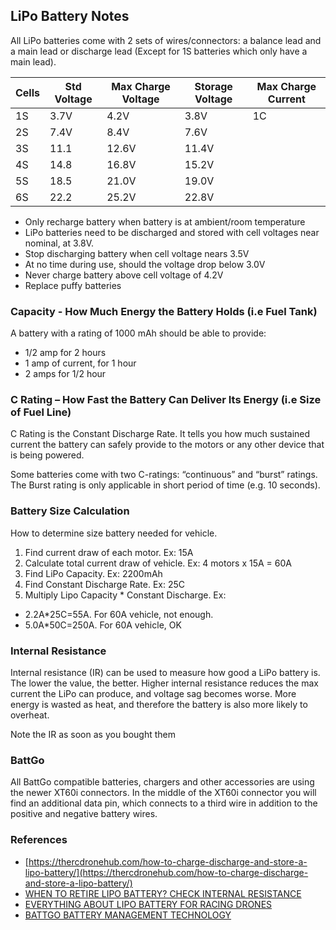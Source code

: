 
## LiPo Battery Notes

All LiPo batteries come with 2 sets of wires/connectors: a balance lead and a main lead or discharge lead (Except for 1S batteries which only have a main lead).

| Cells | Std Voltage | Max Charge Voltage | Storage Voltage | Max Charge Current |
| - | - | - | - | - |
| 1S | 3.7V | 4.2V | 3.8V | 1C |
| 2S | 7.4V | 8.4V | 7.6V | |
| 3S | 11.1 | 12.6V | 11.4V | |
| 4S | 14.8 | 16.8V | 15.2V | |
| 5S | 18.5 | 21.0V | 19.0V | |
| 6S | 22.2 | 25.2V | 22.8V | |  

- Only recharge battery when battery is at ambient/room temperature
- LiPo batteries need to be discharged and stored with cell voltages near nominal, at 3.8V.
- Stop discharging battery when cell voltage nears 3.5V
- At no time during use, should the voltage drop below 3.0V
- Never charge battery above cell voltage of 4.2V
- Replace puffy batteries

### Capacity - How Much Energy the Battery Holds (i.e Fuel Tank)

A battery with a rating of 1000 mAh should be able to provide:

- 1/2 amp for 2 hours
- 1 amp of current, for 1 hour
- 2 amps for 1/2 hour

### C Rating – How Fast the Battery Can Deliver Its Energy (i.e Size of Fuel Line)

C Rating is the Constant Discharge Rate. It tells you how much sustained current the battery can safely provide to the motors or any other device that is being powered.

Some batteries come with two C-ratings: “continuous” and “burst” ratings. The Burst rating is only applicable in short period of time (e.g. 10 seconds).

### Battery Size Calculation

How to determine size battery needed for vehicle.  

1. Find current draw of each motor.  Ex: 15A
2. Calculate total current draw of vehicle.  Ex: 4 motors x 15A = 60A
3. Find LiPo Capacity.  Ex: 2200mAh
4. Find Constant Discharge Rate.  Ex: 25C
5. Multiply Lipo Capacity * Constant Discharge.  Ex: 
  - 2.2A*25C=55A.  For 60A vehicle, not enough.
  - 5.0A*50C=250A.  For 60A vehicle, OK

### Internal Resistance

Internal resistance (IR) can be used to measure how good a LiPo battery is. The lower the value, the better. Higher internal resistance reduces the max current the LiPo can produce, and voltage sag becomes worse. More energy is wasted as heat, and therefore the battery is also more likely to overheat.  

Note the IR as soon as you bought them

### BattGo

All BattGo compatible batteries, chargers and other accessories are using the newer XT60i connectors. In the middle of the XT60i connector you will find an additional data pin, which connects to a third wire in addition to the positive and negative battery wires.

### References

- [https://thercdronehub.com/how-to-charge-discharge-and-store-a-lipo-battery/](https://thercdronehub.com/how-to-charge-discharge-and-store-a-lipo-battery/)
- [WHEN TO RETIRE LIPO BATTERY? CHECK INTERNAL RESISTANCE](https://oscarliang.com/when-retire-lipo-battery/)
- [EVERYTHING ABOUT LIPO BATTERY FOR RACING DRONES](https://oscarliang.com/lipo-battery-guide)
- [BATTGO BATTERY MANAGEMENT TECHNOLOGY](https://oscarliang.com/battgo-battery-management-technology/)
